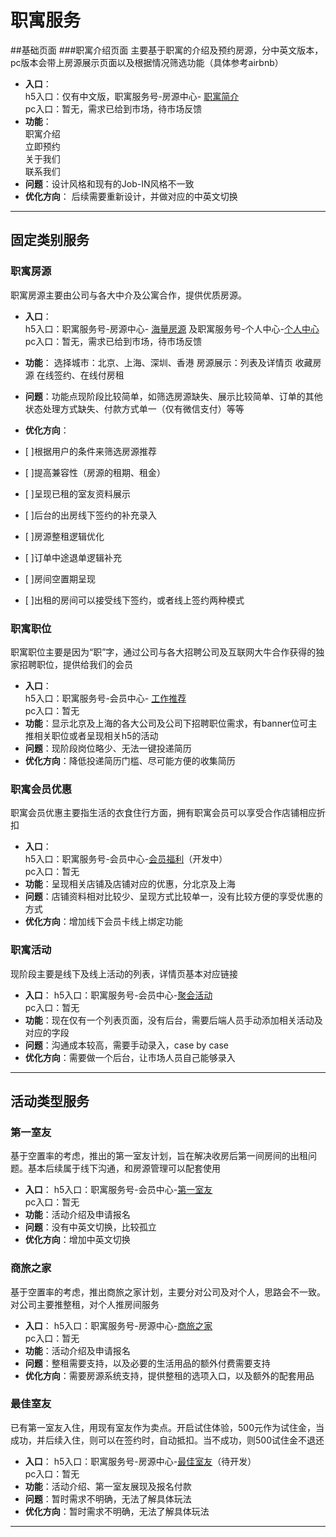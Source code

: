 # 职寓服务

##基础页面
###职寓介绍页面
主要基于职寓的介绍及预约房源，分中英文版本，pc版本会带上房源展示页面以及根据情况筛选功能（具体参考airbnb）
- **入口**：  
h5入口：仅有中文版，职寓服务号-房源中心- [职寓简介](http://job-in.cc/_static/index/)  
pc入口：暂无，需求已给到市场，待市场反馈  
- **功能**：  
职寓介绍  
立即预约  
关于我们  
联系我们  
- **问题**：设计风格和现有的Job-IN风格不一致
- **优化方向**： 后续需要重新设计，并做对应的中英文切换 

------

## 固定类别服务

### 职寓房源
职寓房源主要由公司与各大中介及公寓合作，提供优质房源。
- **入口**：  
h5入口：职寓服务号-房源中心- [海量房源](http://job-in.cc/_static/wechat/index.html)  及职寓服务号-个人中心-[个人中心](http://job-in.cc/_static/wechat/gerenzhongxin.html)  
pc入口：暂无，需求已给到市场，待市场反馈
- **功能**：
选择城市：北京、上海、深圳、香港
房源展示：列表及详情页
收藏房源
在线签约、在线付房租

- **问题**：功能点现阶段比较简单，如筛选房源缺失、展示比较简单、订单的其他状态处理方式缺失、付款方式单一（仅有微信支付）等等
- **优化方向**：  
- [ ]根据用户的条件来筛选房源推荐
- [ ]提高兼容性（房源的租期、租金）  
- [ ]呈现已租的室友资料展示  
- [ ]后台的出房线下签约的补充录入  
- [ ]房源整租逻辑优化  
- [ ]订单中途退单逻辑补充  
- [ ]房间空置期呈现  
- [ ]出租的房间可以接受线下签约，或者线上签约两种模式  



### 职寓职位
职寓职位主要是因为“职”字，通过公司与各大招聘公司及互联网大牛合作获得的独家招聘职位，提供给我们的会员
- **入口**：    
h5入口：职寓服务号-会员中心- [工作推荐](http://job-in.cc/_static/job/)  
pc入口：暂无
- **功能**：显示北京及上海的各大公司及公司下招聘职位需求，有banner位可主推相关职位或者呈现相关h5的活动
- **问题**：现阶段岗位略少、无法一键投递简历
- **优化方向**：降低投递简历门槛、尽可能方便的收集简历

### 职寓会员优惠
职寓会员优惠主要指生活的衣食住行方面，拥有职寓会员可以享受合作店铺相应折扣
- **入口**：  
h5入口：职寓服务号-会员中心-[会员福利](暂无)（开发中）  
pc入口：暂无
- **功能**：呈现相关店铺及店铺对应的优惠，分北京及上海
- **问题**：店铺资料相对比较少、呈现方式比较单一，没有比较方便的享受优惠的方式
- **优化方向**：增加线下会员卡线上绑定功能

### 职寓活动
现阶段主要是线下及线上活动的列表，详情页基本对应链接
- **入口**：
h5入口：职寓服务号-会员中心-[聚会活动](http://job-in.cc/_static/wechat/activity.html)  
pc入口：暂无
- **功能**：现在仅有一个列表页面，没有后台，需要后端人员手动添加相关活动及对应的字段
- **问题**：沟通成本较高，需要手动录入，case by case
- **优化方向**：需要做一个后台，让市场人员自己能够录入

------

## 活动类型服务
### 第一室友
基于空置率的考虑，推出的第一室友计划，旨在解决收房后第一间房间的出租问题。基本后续属于线下沟通，和房源管理可以配套使用
- **入口**：
h5入口：职寓服务号-会员中心-[第一室友](http://job-in.cc/_static/activity/20161123/index.html)  
pc入口：暂无
- **功能**：活动介绍及申请报名
- **问题**：没有中英文切换，比较孤立
- **优化方向**：增加中英文切换

### 商旅之家
基于空置率的考虑，推出商旅之家计划，主要分对公司及对个人，思路会不一致。对公司主要推整租，对个人推房间服务
- **入口**：
h5入口：职寓服务号-房源中心-[商旅之家](http://www.job-in.cc/_static/activity/20161216/index_CHS.html)  
pc入口：暂无
- **功能**：活动介绍及申请报名
- **问题**：整租需要支持，以及必要的生活用品的额外付费需要支持
- **优化方向**：需要房源系统支持，提供整租的选项入口，以及额外的配套用品

### 最佳室友
已有第一室友入住，用现有室友作为卖点。开启试住体验，500元作为试住金，当成功，并后续入住，则可以在签约时，自动抵扣。当不成功，则500试住金不退还
- **入口**：
h5入口：职寓服务号-房源中心-[最佳室友]()（待开发）  
pc入口：暂无
- **功能**：活动介绍、第一室友展现及报名付款
- **问题**：暂时需求不明确，无法了解具体玩法
- **优化方向**：暂时需求不明确，无法了解具体玩法

------





